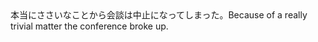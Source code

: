<tr><td>本当にささいなことから会談は中止になってしまった。<td><tr><tr><td>Because of a really trivial matter the conference broke up.<td><tr></table>

